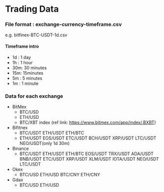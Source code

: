 # Trading Data

### File format  : exchange-currency-timeframe.csv
e.g. bitfinex-BTC-USDT-1d.csv 

#### Timeframe intro
- 1d : 1 day
- 1h : 1 hour
- 30m: 30 minutes
- 15m: 15minutes
- 5m : 5 minutes
- 1m : 1 minute

### Data for each exchange
- BitMex
   * BTC/USD 
   * ETH/USD
   * BTC/XBT index (ref link: https://www.bitmex.com/app/index/.BXBT)
- Bifitnex
    * BTC/USDT ETH/USDT ETH/BTC 
    * ETH/USDT EOS/USDT ETC/USDT BCH/USDT XRP/USDT LTC/USDT NEO/USDT(only 1d 30m)
- Binance
    * BTC/USDT ETH/USDT ETH/BTC EOS/USDT TRX/USDT ADA/USDT BNB/USDT ETC/USDT XRP/USDT XLM/USDT IOTA/USDT NEO/USDT LTC/USDT    
- Okex
    * BTC/USD ETH/USD BTC/CNY ETH/CNY 
- Gdax
    * BTC/USD ETH/USD
